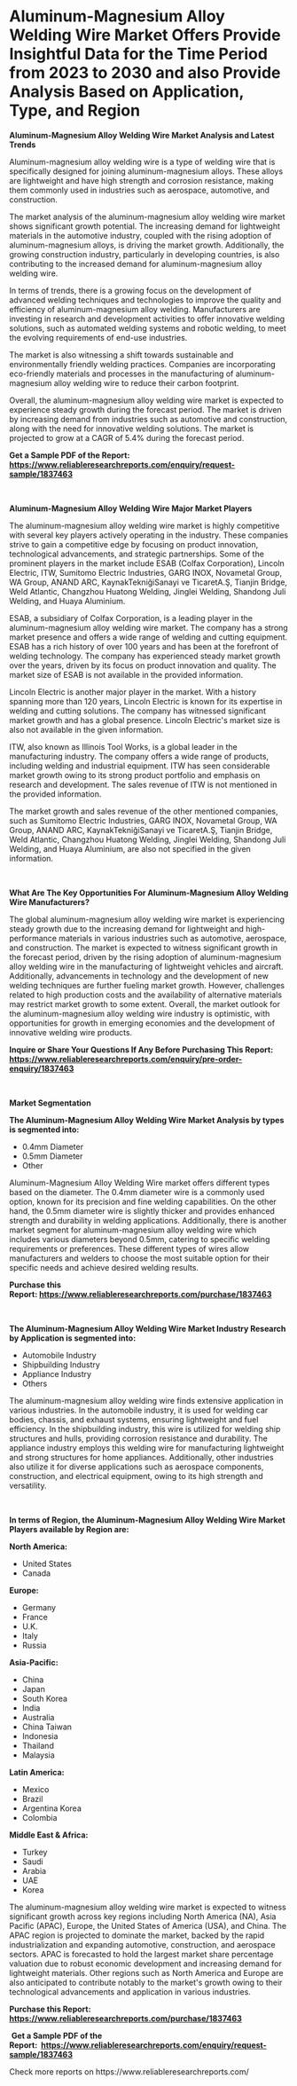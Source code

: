 <p><h1>Aluminum-Magnesium Alloy Welding Wire Market Offers Provide Insightful Data for the Time Period from 2023 to 2030 and also Provide Analysis Based on Application, Type, and Region</h1></p><p><strong>Aluminum-Magnesium Alloy Welding Wire Market Analysis and Latest Trends</strong></p>
<p><p>Aluminum-magnesium alloy welding wire is a type of welding wire that is specifically designed for joining aluminum-magnesium alloys. These alloys are lightweight and have high strength and corrosion resistance, making them commonly used in industries such as aerospace, automotive, and construction.</p><p>The market analysis of the aluminum-magnesium alloy welding wire market shows significant growth potential. The increasing demand for lightweight materials in the automotive industry, coupled with the rising adoption of aluminum-magnesium alloys, is driving the market growth. Additionally, the growing construction industry, particularly in developing countries, is also contributing to the increased demand for aluminum-magnesium alloy welding wire.</p><p>In terms of trends, there is a growing focus on the development of advanced welding techniques and technologies to improve the quality and efficiency of aluminum-magnesium alloy welding. Manufacturers are investing in research and development activities to offer innovative welding solutions, such as automated welding systems and robotic welding, to meet the evolving requirements of end-use industries.</p><p>The market is also witnessing a shift towards sustainable and environmentally friendly welding practices. Companies are incorporating eco-friendly materials and processes in the manufacturing of aluminum-magnesium alloy welding wire to reduce their carbon footprint.</p><p>Overall, the aluminum-magnesium alloy welding wire market is expected to experience steady growth during the forecast period. The market is driven by increasing demand from industries such as automotive and construction, along with the need for innovative welding solutions. The market is projected to grow at a CAGR of 5.4% during the forecast period.</p></p>
<p><strong>Get a Sample PDF of the Report:&nbsp; <a href="https://www.reliableresearchreports.com/enquiry/request-sample/1837463">https://www.reliableresearchreports.com/enquiry/request-sample/1837463</a></strong></p>
<p>&nbsp;</p>
<p><strong>Aluminum-Magnesium Alloy Welding Wire Major Market Players</strong></p>
<p><p>The aluminum-magnesium alloy welding wire market is highly competitive with several key players actively operating in the industry. These companies strive to gain a competitive edge by focusing on product innovation, technological advancements, and strategic partnerships. Some of the prominent players in the market include ESAB (Colfax Corporation), Lincoln Electric, ITW, Sumitomo Electric Industries, GARG INOX, Novametal Group, WA Group, ANAND ARC, KaynakTekniğiSanayi ve TicaretA.Ş, Tianjin Bridge, Weld Atlantic, Changzhou Huatong Welding, Jinglei Welding, Shandong Juli Welding, and Huaya Aluminium.</p><p>ESAB, a subsidiary of Colfax Corporation, is a leading player in the aluminum-magnesium alloy welding wire market. The company has a strong market presence and offers a wide range of welding and cutting equipment. ESAB has a rich history of over 100 years and has been at the forefront of welding technology. The company has experienced steady market growth over the years, driven by its focus on product innovation and quality. The market size of ESAB is not available in the provided information.</p><p>Lincoln Electric is another major player in the market. With a history spanning more than 120 years, Lincoln Electric is known for its expertise in welding and cutting solutions. The company has witnessed significant market growth and has a global presence. Lincoln Electric's market size is also not available in the given information.</p><p>ITW, also known as Illinois Tool Works, is a global leader in the manufacturing industry. The company offers a wide range of products, including welding and industrial equipment. ITW has seen considerable market growth owing to its strong product portfolio and emphasis on research and development. The sales revenue of ITW is not mentioned in the provided information.</p><p>The market growth and sales revenue of the other mentioned companies, such as Sumitomo Electric Industries, GARG INOX, Novametal Group, WA Group, ANAND ARC, KaynakTekniğiSanayi ve TicaretA.Ş, Tianjin Bridge, Weld Atlantic, Changzhou Huatong Welding, Jinglei Welding, Shandong Juli Welding, and Huaya Aluminium, are also not specified in the given information.</p></p>
<p>&nbsp;</p>
<p><strong>What Are The Key Opportunities For Aluminum-Magnesium Alloy Welding Wire Manufacturers?</strong></p>
<p><p>The global aluminum-magnesium alloy welding wire market is experiencing steady growth due to the increasing demand for lightweight and high-performance materials in various industries such as automotive, aerospace, and construction. The market is expected to witness significant growth in the forecast period, driven by the rising adoption of aluminum-magnesium alloy welding wire in the manufacturing of lightweight vehicles and aircraft. Additionally, advancements in technology and the development of new welding techniques are further fueling market growth. However, challenges related to high production costs and the availability of alternative materials may restrict market growth to some extent. Overall, the market outlook for the aluminum-magnesium alloy welding wire industry is optimistic, with opportunities for growth in emerging economies and the development of innovative welding wire products.</p></p>
<p><strong>Inquire or Share Your Questions If Any Before Purchasing This Report: <a href="https://www.reliableresearchreports.com/enquiry/pre-order-enquiry/1837463">https://www.reliableresearchreports.com/enquiry/pre-order-enquiry/1837463</a></strong></p>
<p>&nbsp;</p>
<p><strong>Market Segmentation</strong></p>
<p><strong>The Aluminum-Magnesium Alloy Welding Wire Market Analysis by types is segmented into:</strong></p>
<p><ul><li>0.4mm Diameter</li><li>0.5mm Diameter</li><li>Other</li></ul></p>
<p><p>Aluminum-Magnesium Alloy Welding Wire market offers different types based on the diameter. The 0.4mm diameter wire is a commonly used option, known for its precision and fine welding capabilities. On the other hand, the 0.5mm diameter wire is slightly thicker and provides enhanced strength and durability in welding applications. Additionally, there is another market segment for aluminum-magnesium alloy welding wire which includes various diameters beyond 0.5mm, catering to specific welding requirements or preferences. These different types of wires allow manufacturers and welders to choose the most suitable option for their specific needs and achieve desired welding results.</p></p>
<p><strong>Purchase this Report:&nbsp;<a href="https://www.reliableresearchreports.com/purchase/1837463">https://www.reliableresearchreports.com/purchase/1837463</a></strong></p>
<p>&nbsp;</p>
<p><strong>The Aluminum-Magnesium Alloy Welding Wire Market Industry Research by Application is segmented into:</strong></p>
<p><ul><li>Automobile Industry</li><li>Shipbuilding Industry</li><li>Appliance Industry</li><li>Others</li></ul></p>
<p><p>The aluminum-magnesium alloy welding wire finds extensive application in various industries. In the automobile industry, it is used for welding car bodies, chassis, and exhaust systems, ensuring lightweight and fuel efficiency. In the shipbuilding industry, this wire is utilized for welding ship structures and hulls, providing corrosion resistance and durability. The appliance industry employs this welding wire for manufacturing lightweight and strong structures for home appliances. Additionally, other industries also utilize it for diverse applications such as aerospace components, construction, and electrical equipment, owing to its high strength and versatility.</p></p>
<p>&nbsp;</p>
<p><strong>In terms of Region, the Aluminum-Magnesium Alloy Welding Wire Market Players available by Region are:</strong></p>
<p>
    <p> <strong> North America: </strong>
        <ul>
            <li>United States</li>
            <li>Canada</li>
        </ul>
        </p> 
    <p> <strong> Europe: </strong>
        <ul>
            <li>Germany</li>
            <li>France</li>
            <li>U.K.</li>
            <li>Italy</li>
            <li>Russia</li>
        </ul>
        </p> 
    <p> <strong> Asia-Pacific: </strong>
        <ul>
            <li>China</li>
            <li>Japan</li>
            <li>South Korea</li>
            <li>India</li>
            <li>Australia</li>
            <li>China Taiwan</li>
            <li>Indonesia</li>
            <li>Thailand</li>
            <li>Malaysia</li>
        </ul>
        </p> 
    <p> <strong> Latin America: </strong>
        <ul>
            <li>Mexico</li>
            <li>Brazil</li>
            <li>Argentina Korea</li>
            <li>Colombia</li>
        </ul>
        </p> 
    <p> <strong> Middle East & Africa: </strong>
        <ul>
            <li>Turkey</li>
            <li>Saudi</li>
            <li>Arabia</li>
            <li>UAE</li>
            <li>Korea</li>
        </ul>
    </p>
    </p>
<p><p>The aluminum-magnesium alloy welding wire market is expected to witness significant growth across key regions including North America (NA), Asia Pacific (APAC), Europe, the United States of America (USA), and China. The APAC region is projected to dominate the market, backed by the rapid industrialization and expanding automotive, construction, and aerospace sectors. APAC is forecasted to hold the largest market share percentage valuation due to robust economic development and increasing demand for lightweight materials. Other regions such as North America and Europe are also anticipated to contribute notably to the market's growth owing to their technological advancements and application in various industries.</p></p>
<p><strong>Purchase this Report: <a href="https://www.reliableresearchreports.com/purchase/1837463">https://www.reliableresearchreports.com/purchase/1837463</a></strong></p>
<p>&nbsp;<strong>Get a Sample PDF of the Report:&nbsp;&nbsp;<a href="https://www.reliableresearchreports.com/enquiry/request-sample/1837463">https://www.reliableresearchreports.com/enquiry/request-sample/1837463</a></strong></p>
<p><strong></strong></p>
<p>Check more reports on https://www.reliableresearchreports.com/</p>